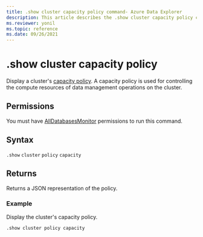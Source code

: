 ```yaml
---
title: .show cluster capacity policy command- Azure Data Explorer
description: This article describes the .show cluster capacity policy command in Azure Data Explorer.
ms.reviewer: yonil
ms.topic: reference
ms.date: 09/26/2021
---
```

# .show cluster capacity policy

Display a cluster's [capacity policy](capacitypolicy.md). A capacity policy is used for controlling the compute resources of data management operations on the cluster.

## Permissions

You must have [AllDatabasesMonitor](access-control/role-based-access-control.md) permissions to run this command.

## Syntax

`.show` `cluster` `policy` `capacity` 

## Returns

Returns a JSON representation of the policy.

### Example

Display the cluster's capacity policy.

```kusto
.show cluster policy capacity
```
